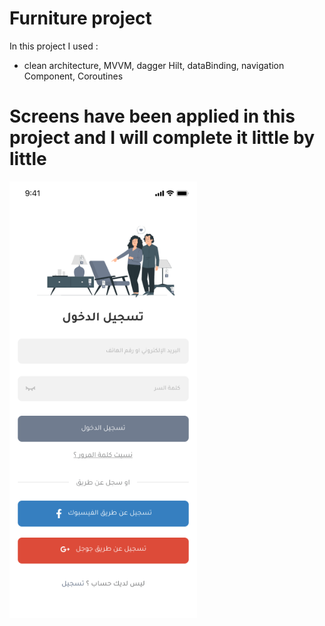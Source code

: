 # Furniture project

In this project I used : 
 - clean architecture, MVVM, dagger Hilt, dataBinding, navigation Component, Coroutines
 
# Screens have been applied in this project and I will complete it little by little
 
 <img src="/android_task-master/screens/1.png" width="300">
